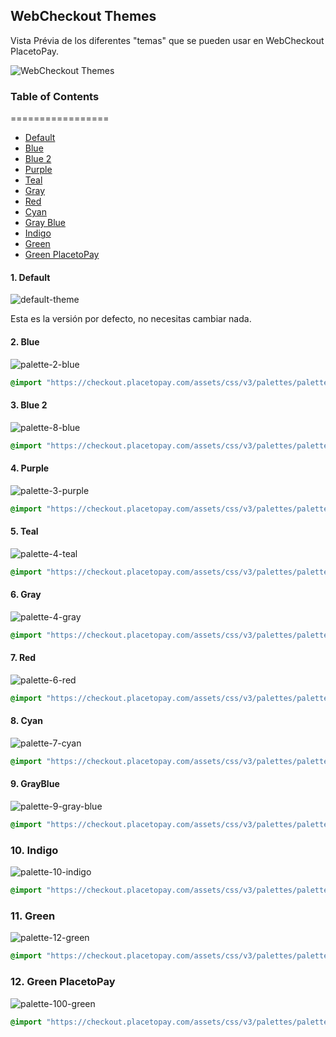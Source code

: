 ## WebCheckout Themes

Vista Prévia de los diferentes "temas" que se pueden usar en WebCheckout PlacetoPay.

![WebCheckout Themes](/img/placetopay-banner.png)

### Table of Contents
=================
   * [Default](#1-default)
   * [Blue](#2-blue)
   * [Blue 2](#3-blue-2)
   * [Purple](#4-purple)
   * [Teal](#5-teal)
   * [Gray](#6-gray)
   * [Red](#7-red)
   * [Cyan](#8-cyan)
   * [Gray Blue](#9-grayblue)
   * [Indigo](#10-indigo)
   * [Green](#11-green)
   * [Green PlacetoPay](#12-green-placetopay)

#### 1. Default

![default-theme](/img/palette-default.png)

Esta es la versión por defecto, no necesitas cambiar nada.

#### 2. Blue

![palette-2-blue](/img/palette-2-blue.png)

```css
@import "https://checkout.placetopay.com/assets/css/v3/palettes/palette-2-blue.css";
```

#### 3. Blue 2

![palette-8-blue](/img/palette-8-blue.png)

```css
@import "https://checkout.placetopay.com/assets/css/v3/palettes/palette-8-blue.css";
```

#### 4. Purple
![palette-3-purple](/img/palette-3-purple.png)

```css
@import "https://checkout.placetopay.com/assets/css/v3/palettes/palette-3-purple.css";
```

#### 5. Teal
![palette-4-teal](/img/palette-4-teal.png)

```css
@import "https://checkout.placetopay.com/assets/css/v3/palettes/palette-4-teal.css";
```

#### 6. Gray
![palette-4-gray](/img/palette-5-gray.png)

```css
@import "https://checkout.placetopay.com/assets/css/v3/palettes/palette-6-gray.css";
```

#### 7. Red
![palette-6-red](/img/palette-6-red.png)

```css
@import "https://checkout.placetopay.com/assets/css/v3/palettes/palette-6-red.css";
```

#### 8. Cyan
![palette-7-cyan](/img/palette-7-cyan.png)

```css
@import "https://checkout.placetopay.com/assets/css/v3/palettes/palette-8-cyan.css";
```

#### 9. GrayBlue
![palette-9-gray-blue](/img/palette-9-gray-blue.png)

```css
@import "https://checkout.placetopay.com/assets/css/v3/palettes/palette-9-gray-blue.css";
```

### 10. Indigo
![palette-10-indigo](/img/palette-10-indigo.png)

```css
@import "https://checkout.placetopay.com/assets/css/v3/palettes/palette-10-indigo.css";
```

### 11. Green
![palette-12-green](/img/palette-12-green.png)

```css
@import "https://checkout.placetopay.com/assets/css/v3/palettes/palette-12-green.css";
```

### 12. Green PlacetoPay
![palette-100-green](/img/palette-100-green.png)

```css
@import "https://checkout.placetopay.com/assets/css/v3/palettes/palette-100-green.css";
```
